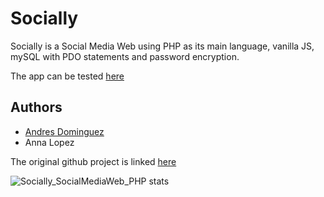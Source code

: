 # Socially

Socially is a Social Media Web using PHP as its main language, vanilla JS, mySQL with PDO statements and password encryption.

The app can be tested [here](https://socially.one)

## Authors
- [Andres Dominguez](https://github.com/andommar)
- Anna Lopez 

The original github project is linked [here](https://github.com/andommar/dwpSocialWeb)

![Socially_SocialMediaWeb_PHP stats](https://github-readme-stats.vercel.app/api?username=aneguet&show_icons=true)


